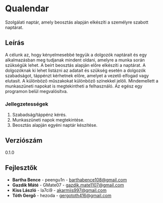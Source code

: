 
# Qualendar

Szolgálati naptár, amely beosztás alapján elkészíti a személyre szabott naptárat.

## Leírás

A célunk az, hogy kényelmesebbé tegyük a dolgozók naptárait és egy alkalmazásban meg tudjanak mindent oldani, amelyre a munka során szükségük lehet. A beírt beosztás alapján előre elkészíti a naptárat. A dolgozóknak ki lehet listázni az adatait és szükség esetén a dolgozók szabadságot, táppénzt kérhetnek előre, amelyet a vezető elfogad vagy elutasít. A különböző műszakokat különböző színekkel jelöli. Mindemellett a munkaszüneti napokat is megtekintheti a felhasználó. Az egész egy programon belül megvalósítva.

### Jellegzetességek
1. Szabadság/táppénz kérés.
2. Munkaszüneti napok megtekintése.
3. Beosztás alapján egyéni naptár készítése.

## Verziószám

0.1.0

## Fejlesztők

- **Bartha Bence** - peengu1n - barthabence108@gmail.com
- **Gazdik Máté** - GMate07 - gazdik.mate1107@gmail.com
- **Kiss László** - la7ci9 - akarmiis997@gmail.com
- **Tóth Gergő** - hezoda - gergototh416@gmail.com
